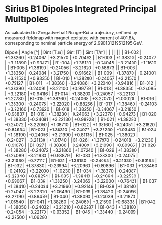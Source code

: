 Sirius B1 Dipoles Integrated Principal Multipoles
=================================================

As calculated in Znegative-half Runge-Kutta trajectory,
defined by measured fieldmap with magnet excitated with current of 401.8A,
corresponding to nominal particle energy of 2.990131219512195 GeV.

  Dipole   |  Angle [°]   |  Dint [T.m]  |   Gint [T]   |  Sint [T/m]  |
           |              |              |              |              |
|  B1-002  |   +1.38260   |   -0.24067   |   +3.21570   |   +0.70492   |
|  B1-003  |   +1.38310   |   -0.24077   |   +3.21890   |   +0.93471   |
|  B1-004  |   +1.38130   |   -0.24045   |   +3.21400   |   +1.11610   |
|  B1-005  |   +1.38190   |   -0.24056   |   +3.21620   |   +0.58873   |
|  B1-006  |   +1.38350   |   -0.24084   |   +3.21750   |   +0.91662   |
|  B1-009  |   +1.37870   |   -0.24001   |   +3.21530   |   +0.93350   |
|  B1-010  |   +1.38200   |   -0.24057   |   +3.21570   |   +0.75127   |
|  B1-011  |   +1.38360   |   -0.24086   |   +3.22040   |   +0.94816   |
|  B1-012  |   +1.38390   |   -0.24091   |   +3.22100   |   +0.99779   |
|  B1-013  |   +1.38350   |   -0.24085   |   +3.22180   |   +0.94116   |
|  B1-014  |   +1.38200   |   -0.24057   |   +3.22130   |   +1.22780   |
|  B1-015  |   +1.38260   |   -0.24068   |   +3.22070   |   +1.00020   |
|  B1-016  |   +1.38300   |   -0.24075   |   +3.22020   |   +0.88266   |
|  B1-017  |   +1.38460   |   -0.24103   |   +3.22160   |   +0.73920   |
|  B1-018  |   +1.38250   |   -0.24067   |   +3.21850   |   +0.98837   |
|  B1-019  |   +1.38230   |   -0.24062   |   +3.22370   |   +0.94273   |
|  B1-020  |   +1.38330   |   -0.24081   |   +3.22130   |   +0.98928   |
|  B1-021  |   +1.38280   |   -0.24072   |   +3.22050   |   +1.08710   |
|  B1-022  |   +1.38160   |   -0.24051   |   +3.21820   |   +0.84634   |
|  B1-023  |   +1.38310   |   -0.24077   |   +3.22250   |   +1.03480   |
|  B1-024  |   +1.38190   |   -0.24056   |   +3.21990   |   +0.81135   |
|  B1-025  |   +1.38020   |   -0.24027   |   +3.21130   |   +1.01740   |
|  B1-026  |   +1.37970   |   -0.24018   |   +3.21230   |   +0.91676   |
|  B1-027  |   +1.38380   |   -0.24089   |   +3.21990   |   +0.89965   |
|  B1-028  |   +1.38280   |   -0.24072   |   +3.21860   |   +1.07240   |
|  B1-029  |   +1.38380   |   -0.24089   |   +3.21930   |   +0.98879   |
|  B1-030  |   +1.38300   |   -0.24075   |   +3.21980   |   +0.77117   |
|  B1-031  |   +1.38180   |   -0.24054   |   +3.21930   |   +0.89184   |
|  B1-032  |   +1.37830   |   -0.23994   |   +3.20960   |   +0.80896   |
|  B1-033  |   +1.38460   |   -0.24102   |   +3.22000   |   +1.10230   |
|  B1-034  |   +1.38370   |   -0.24087   |   +3.22340   |   +0.88254   |
|  B1-035  |   +1.38410   |   -0.24094   |   +3.22530   |   +0.99067   |
|  B1-036  |   +1.38250   |   -0.24066   |   +3.22000   |   +0.76421   |
|  B1-037  |   +1.38410   |   -0.24094   |   +3.21960   |   +0.92146   |
|  B1-038  |   +1.38140   |   -0.24047   |   +3.22320   |   +1.06490   |
|  B1-039  |   +1.38420   |   -0.24096   |   +3.22190   |   +0.86479   |
|  B1-040  |   +1.38090   |   -0.24039   |   +3.21870   |   +1.06540   |
|  B1-041  |   +1.38260   |   -0.24069   |   +3.21590   |   +0.68338   |
|  B1-042  |   +1.38050   |   -0.24032   |   +3.21210   |   +0.82287   |
|  B1-043  |   +1.38180   |   -0.24054   |   +3.22170   |   +0.93352   |
|  B1-046  |   +1.38440   |   -0.24099   |   +3.22500   |   +1.06280   |
